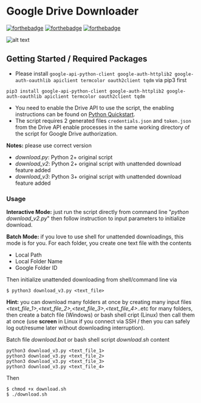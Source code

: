 # Google Drive Downloader
[![forthebadge](https://forthebadge.com/images/badges/made-with-python.svg)](https://forthebadge.com)   [![forthebadge](https://forthebadge.com/images/badges/uses-git.svg)](https://forthebadge.com) [![forthebadge](https://forthebadge.com/images/badges/built-with-love.svg)](https://forthebadge.com)

![alt text](https://github.com/haindvn/GDrive-Folder-Downloader/blob/master/myDLv2.PNG?raw=true)

## Getting Started / Required Packages

* Please install `google-api-python-client google-auth-httplib2 google-auth-oauthlib apiclient termcolor oauth2client tqdm` via pip3 first

```
pip3 install google-api-python-client google-auth-httplib2 google-auth-oauthlib apiclient termcolor oauth2client tqdm
```

* You need to enable the Drive API to use the script, the enabling instructions can be found on [Python Quickstart](https://developers.google.com/drive/api/v3/quickstart/python).
* The script requires 2 generated files `credentials.json` and `token.json` from the Drive API enable processes in the same working directory of the script for Google Drive authorization.

**Notes:** please use correct version
* *download.py*: Python 2+ original script
* *download_v2*: Python 2+ original script with unattended download feature added
* *download_v3*: Python 3+ original script with unattended download feature added

### Usage

**Interactive Mode:** just run the script directly from command line "*python download_v2.py*" then follow instruction to input parameters to initialize download.

**Batch Mode:** if you love to use shell for unattended downloadings, this mode is for you. For each folder, you create one text file with the contents
* Local Path
* Local Folder Name
* Google Folder ID

Then initialize unattended downloading from shell/command line via 
```
$ python3 download_v3.py <text_file>
```

**Hint:** you can download many folders at once by creating many input files *<text_file_1>,<text_file_2>,<text_file_3>,<text_file_4>*..etc for many folders, then create a batch file (Windows) or bash shell cript (Linux) then call them at once (use **screen** in Linux if you connect via SSH / then you can safely log out/resume later without downloading interruption). 

Batch file *download.bat* or bash shell script *download.sh* content
```
python3 download_v3.py <text_file_1>
python3 download_v3.py <text_file_2>
python3 download_v3.py <text_file_3>
python3 download_v3.py <text_file_4>
```
Then
```
$ chmod +x download.sh
$ ./download.sh
```
